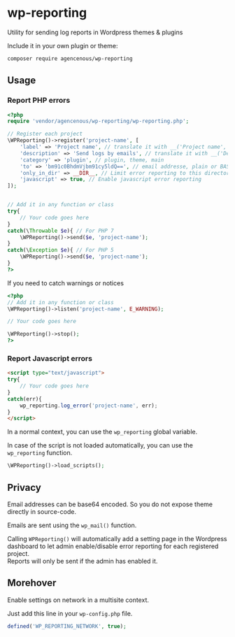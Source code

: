 # wp-reporting

Utility for sending log reports in Wordpress themes &amp; plugins

Include it in your own plugin or theme:

```bash
composer require agencenous/wp-reporting
```

## Usage

### Report PHP errors

```php
<?php
require 'vendor/agencenous/wp-reporting/wp-reporting.php';

// Register each project
\WPReporting()->register('project-name', [
    'label' => 'Project name', // translate it with __('Project name', 'project-textdomain')
    'description' => 'Send logs by emails', // translate it with __('Description', 'project-textdomain')
    'category' => 'plugin', // plugin, theme, main
    'to' => 'bm91c0BhdmVjbm91cy5ldQ==', // email addresse, plain or BASE64 encoded (to prevent spam when source is open)
    'only_in_dir' => __DIR__, // Limit error reporting to this directory for this project
    'javascript' => true, // Enable javascript error reporting
]);


// Add it in any function or class
try{
    // Your code goes here
}
catch(\Throwable $e){ // For PHP 7
    \WPReporting()->send($e, 'project-name');
}
catch(\Exception $e){ // For PHP 5
    \WPReporting()->send($e, 'project-name');
}
?>
```

If you need to catch warnings or notices

```php
<?php
// Add it in any function or class
\WPReporting()->listen('project-name', E_WARNING);

// Your code goes here

\WPReporting()->stop();
?>
```

### Report Javascript errors

```html
<script type="text/javascript">
try{
    // Your code goes here
}
catch(err){
    wp_reporting.log_error('project-name', err);
}
</script>
```

In a normal context, you can use the `wp_reporting` global variable.

In case of the script is not loaded automatically, you can use the `wp_reporting` function.

```php
\WPReporting()->load_scripts();
```

## Privacy

Email addresses can be base64 encoded. So you do not expose theme directly in source-code.

Emails are sent using the `wp_mail()` function.

Calling `WPReporting()` will automatically add a setting page in the Wordpress dashboard to let admin enable/disable error reporting for each registered project.  
Reports will only be sent if the admin has enabled it.

## Morehover

Enable settings on network in a multisite context.

Just add this line in your `wp-config.php` file.

```php
defined('WP_REPORTING_NETWORK', true);
```